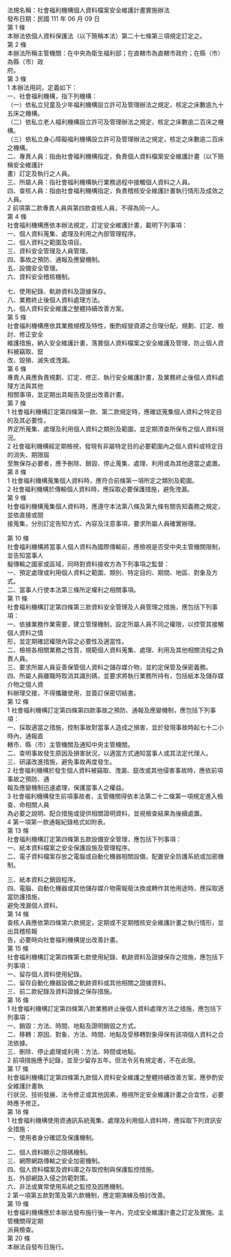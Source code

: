 法規名稱：社會福利機構個人資料檔案安全維護計畫實施辦法  
發布日期：民國 111 年 06 月 09 日  
第 1 條  
本辦法依個人資料保護法（以下簡稱本法）第二十七條第三項規定訂定之。  
第 2 條  
本辦法所稱主管機關：在中央為衛生福利部；在直轄市為直轄市政府；在縣（市）為縣（市）政  
府。  
第 3 條  
1 本辦法用詞，定義如下：  
一、社會福利機構，指下列機構：  
（一）依私立兒童及少年福利機構設立許可及管理辦法之規定，核定之床數逾九十五床之機構。  
（二）依私立老人福利機構設立許可及管理辦法之規定，核定之床數逾二百床之機構。  
（三）依私立身心障礙福利機構設立許可及管理辦法之規定，核定之床數逾二百床之機構。  
二、專責人員：指由社會福利機構指定，負責個人資料檔案安全維護計畫（以下簡稱安全維護計  
畫）訂定及執行之人員。  
三、所屬人員：指社會福利機構執行業務過程中接觸個人資料之人員。  
四、查核人員：指由社會福利機構指定，負責稽核安全維護計畫執行情形及成效之人員。  
2 前項第二款專責人員與第四款查核人員，不得為同一人。  
第 4 條  
社會福利機構應依本辦法規定，訂定安全維護計畫，載明下列事項：  
一、個人資料蒐集、處理及利用之內部管理程序。  
二、個人資料之範圍及項目。  
三、資料安全管理及人員管理。  
四、事故之預防、通報及應變機制。  
五、設備安全管理。  
六、資料安全稽核機制。  


七、使用紀錄、軌跡資料及證據保存。  
八、業務終止後個人資料處理方法。  
九、個人資料安全維護之整體持續改善方案。  
第 5 條  
社會福利機構應依其業務規模及特性，衡酌經營資源之合理分配，規劃、訂定、檢討、修正安全  
維護措施，納入安全維護計畫，落實個人資料檔案之安全維護及管理，防止個人資料被竊取、竄  
改、毀損、滅失或洩漏。  
第 6 條  
專責人員應負責規劃、訂定、修正、執行安全維護計畫，及業務終止後個人資料處理方法與其他  
相關事項，並定期出具報告及提出改善計畫。  
第 7 條  
1 社會福利機構訂定第四條第一款、第二款規定時，應確認蒐集個人資料之特定目的及其必要性，  
界定所蒐集、處理及利用個人資料之類別及範圍，並定期清查所保有之個人資料現況。  
2 社會福利機構經定期檢視，發現有非屬特定目的必要範圍內之個人資料或特定目的消失、期限屆  
至無保存必要者，應予刪除、銷毀、停止蒐集、處理、利用或為其他適當之處置。  
第 8 條  
1 社會福利機構蒐集個人資料時，應符合前條第一項所定之類別及範圍。  
2 社會福利機構於傳輸個人資料時，應採取必要保護措施，避免洩漏。  
第 9 條  
社會福利機構蒐集個人資料時，應遵守本法第八條及第九條有關告知義務之規定，並依直接或間  
接蒐集，分別訂定告知方式、內容及注意事項，要求所屬人員確實辦理。  


第 10 條  
社會福利機構將當事人個人資料為國際傳輸前，應檢視是否受中央主管機關限制，並告知當事人  
擬傳輸之國家或區域，同時對資料接收方為下列事項之監督：  
一、預定處理或利用個人資料之範圍、類別、特定目的、期間、地區、對象及方式。  
二、當事人行使本法第三條所定權利之相關事項。  
第 11 條  
社會福利機構訂定第四條第三款資料安全管理及人員管理之措施，應包括下列事項：  
一、依據業務作業需要，建立管理機制，設定所屬人員不同之權限，以控管其接觸個人資料之情  
形，並定期確認權限內容之必要性及適當性。  
二、檢視各相關業務之性質，規範個人資料蒐集、處理、利用及其他相關流程之負責人員。  
三、要求所屬人員妥善保管個人資料之儲存媒介物，並約定保管及保密義務。  
四、所屬人員離職時取消其識別碼，並要求將執行業務所持有，包括紙本及儲存媒介物之個人資  
料辦理交接，不得攜離使用，並簽訂保密切結書。  
第 12 條  
1 社會福利機構訂定第四條第四款事故之預防、通報及應變機制，應包括下列事項：  
一、採取適當之措施，控制事故對當事人造成之損害，並於發現事故時起七十二小時內，通報直  
轄市、縣（市）主管機關及通知中央主管機關。  
二、查明事故發生原因及損害狀況，以適當方式通知當事人或其法定代理人。  
三、研議改進措施，避免事故再度發生。  
2 社會福利機構於發生個人資料被竊取、洩漏、竄改或其他侵害事故時，應依前項事故之預防、通  
報及應變機制迅速處理，保護當事人之權益。  
3 社會福利機構發生前項事故者，主管機關得依本法第二十二條第一項規定進入檢查、命相關人員  
為必要之說明、配合措施或提供相關證明資料，並視檢查結果為後續處置。  
4 第一項第一款通報紀錄格式如附表。  
第 13 條  
社會福利機構訂定第四條第五款設備安全管理，應包括下列事項：  
一、紙本資料檔案之安全保護設施及管理程序。  
二、電子資料檔案存放之電腦或自動化機器相關設備，配置安全防護系統或加密機制。  


三、紙本資料之銷毀程序。  
四、電腦、自動化機器或其他儲存媒介物需報廢汰換或轉作其他用途時，應採取適當防護措施，  
避免洩漏個人資料。  
第 14 條  
查核人員應依第四條第六款規定，定期或不定期稽核安全維護計畫之執行情形，並出具稽核報  
告，必要時向社會福利機構提出改善計畫。  
第 15 條  
社會福利機構訂定第四條第七款使用紀錄、軌跡資料及證據保存之措施，應包括下列事項：  
一、留存個人資料使用紀錄。  
二、留存自動化機器設備之軌跡資料或其他相關之證據資料。  
三、前二款紀錄及資料證據之保存措施。  
第 16 條  
1 社會福利機構訂定第四條第八款業務終止後個人資料處理方法之措施，應包括下列事項：  
一、銷毀：方法、時間、地點及證明銷毀之方式。  
二、移轉：原因、對象、方法、時間、地點及受移轉對象得保有該項個人資料之合法依據。  
三、刪除、停止處理或利用：方法、時間或地點。  
2 前項措施應予記錄，並至少留存五年。但法令另有規定者，不在此限。  
第 17 條  
社會福利機構訂定第四條第九款個人資料安全維護之整體持續改善方案，應參酌安全維護計畫執  
行狀況、技術發展、法令修正或其他因素，檢視所定安全維護計畫之合宜性，必要時應予修正。  
第 18 條  
1 社會福利機構使用資通訊系統蒐集、處理及利用個人資料時，應採取下列資訊安全措施：  
一、使用者身分確認及保護機制。  


二、個人資料顯示之隱碼機制。  
三、網際網路傳輸之安全加密機制。  
四、個人資料檔案及資料庫之存取控制與保護監控措施。  
五、外部網路入侵之防範對策。  
六、非法或異常使用系統之監控及因應機制。  
2 第一項第五款對策及第六款機制，應定期演練及檢討改善。  
第 19 條  
社會福利機構應於本辦法發布施行後一年內，完成安全維護計畫之訂定及實施。主管機關得定期  
派員檢查。  
第 20 條  
本辦法自發布日施行。  


